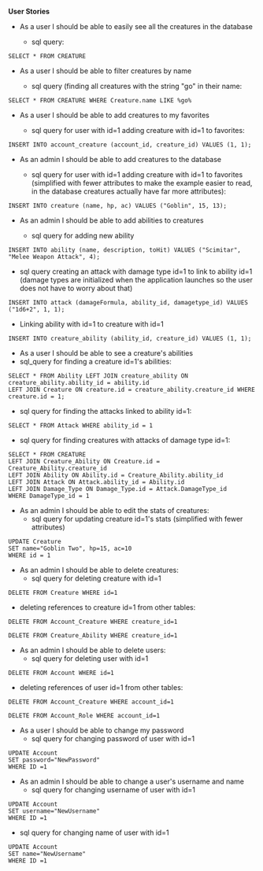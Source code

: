 **User Stories**

* As a user I should be able to easily see all the creatures in the database

  * sql query:
```
SELECT * FROM CREATURE
```

* As a user I should be able to filter creatures by name

  * sql query (finding all creatures with the string "go" in their name:
```
SELECT * FROM CREATURE WHERE Creature.name LIKE %go%
```

* As a user I should be able to add creatures to my favorites

  * sql query for user with id=1 adding creature with id=1 to favorites:
```
INSERT INTO account_creature (account_id, creature_id) VALUES (1, 1);
```

* As an admin I should be able to add creatures to the database

  * sql query for user with id=1 adding creature with id=1 to favorites (simplified with fewer attributes to make the example easier to read, in the database creatures actually have far more attributes):
```
INSERT INTO creature (name, hp, ac) VALUES ("Goblin", 15, 13);
```

* As an admin I should be able to add abilities to creatures

  * sql query for adding new ability
```
INSERT INTO ability (name, description, toHit) VALUES ("Scimitar", "Melee Weapon Attack", 4);
```

* sql query creating an attack with damage type id=1 to link to ability id=1 (damage types are initialized when the application launches so the user does not have to worry about that)
```
INSERT INTO attack (damageFormula, ability_id, damagetype_id) VALUES ("1d6+2", 1, 1);
```

* Linking ability with id=1 to creature with id=1

```
INSERT INTO creature_ability (ability_id, creature_id) VALUES (1, 1);
```

* As a user I should be able to see a creature's abilities
 * sql_query for finding a creature id=1's abilities:

```
SELECT * FROM Ability LEFT JOIN creature_ability ON creature_ability.ability_id = ability.id
LEFT JOIN Creature ON creature.id = creature_ability.creature_id WHERE creature.id = 1;
```

* sql query for finding the attacks linked to ability id=1:
```
SELECT * FROM Attack WHERE ability_id = 1
```

* sql query for finding creatures with attacks of damage type id=1:
```
SELECT * FROM CREATURE
LEFT JOIN Creature_Ability ON Creature.id = Creature_Ability.creature_id
LEFT JOIN Ability ON Ability.id = Creature_Ability.ability_id
LEFT JOIN Attack ON Attack.ability_id = Ability.id
LEFT JOIN Damage_Type ON Damage_Type.id = Attack.DamageType_id
WHERE DamageType_id = 1
```

* As an admin I should be able to edit the stats of creatures:
  * sql query for updating creature id=1's stats (simplified with fewer attributes)
```
UPDATE Creature
SET name="Goblin Two", hp=15, ac=10
WHERE id = 1
```

* As an admin I should be able to delete creatures:
  * sql query for deleting creature with id=1
```
DELETE FROM Creature WHERE id=1
```

* deleting references to creature id=1 from other tables:
```
DELETE FROM Account_Creature WHERE creature_id=1
```
```
DELETE FROM Creature_Ability WHERE creature_id=1
```

* As an admin I should be able to delete users:
  * sql query for deleting user with id=1
```
DELETE FROM Account WHERE id=1
```

* deleting references of user id=1 from other tables:
```
DELETE FROM Account_Creature WHERE account_id=1
```
```
DELETE FROM Account_Role WHERE account_id=1
```

* As a user I should be able to change my password
  * sql query for changing password of user with id=1
```
UPDATE Account
SET password="NewPassword"
WHERE ID =1
```

* As an admin I should be able to change a user's username and name
  * sql query for changing username of user with id=1
```
UPDATE Account
SET username="NewUsername"
WHERE ID =1
```
  * sql query for changing name of user with id=1
```
UPDATE Account
SET name="NewUsername"
WHERE ID =1
```